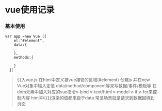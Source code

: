 # vue使用记录


### 基本使用
    var app =new Vue ({
        el:"#element",
        data:{
        
        },
        methods:{
    
        }
      })

>引入vue.js 在html中定义被vue接管的区域(#element)
>创建js 并在new Vue对象中输入定值 data/method/component等来写数据/事件/模板等
>在dom元素中加入对应的vue指令v-bind v-text/html v-model v-if v-for来控制内容
>html中{{}}渲染的值都来自于data  常见场景就是请求到数据回填到页面 
